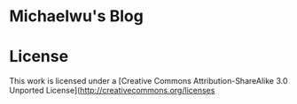 # Michaelwu's Blog



# License
This work is licensed under a [Creative Commons Attribution-ShareAlike 3.0 Unported License](http://creativecommons.org/licenses
